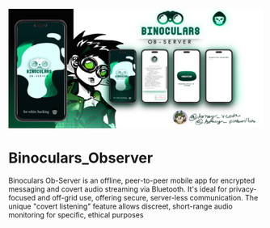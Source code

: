 ![ora ora ora ora](flyer.png)
# Binoculars_Observer
Binoculars Ob-Server is an offline, peer-to-peer mobile app for encrypted messaging and covert audio streaming via Bluetooth. It's ideal for privacy-focused and off-grid use, offering secure, server-less communication. The unique "covert listening" feature allows discreet, short-range audio monitoring for specific, ethical purposes
